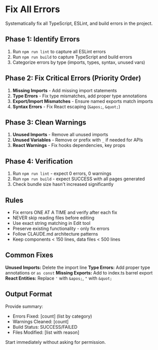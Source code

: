 # Fix All Errors

Systematically fix all TypeScript, ESLint, and build errors in the project.

## Phase 1: Identify Errors
1. Run `npm run lint` to capture all ESLint errors
2. Run `npm run build` to capture TypeScript and build errors
3. Categorize errors by type (imports, types, syntax, unused vars)

## Phase 2: Fix Critical Errors (Priority Order)
1. **Missing Imports** - Add missing import statements
2. **Type Errors** - Fix type mismatches, add proper type annotations
3. **Export/Import Mismatches** - Ensure named exports match imports
4. **Syntax Errors** - Fix React escaping (`&apos;`, `&quot;`)

## Phase 3: Clean Warnings
1. **Unused Imports** - Remove all unused imports
2. **Unused Variables** - Remove or prefix with `_` if needed for APIs
3. **React Warnings** - Fix hooks dependencies, key props

## Phase 4: Verification
1. Run `npm run lint` - expect 0 errors, 0 warnings
2. Run `npm run build` - expect SUCCESS with all pages generated
3. Check bundle size hasn't increased significantly

## Rules
- Fix errors ONE AT A TIME and verify after each fix
- NEVER skip reading files before editing
- Use exact string matching in Edit tool
- Preserve existing functionality - only fix errors
- Follow CLAUDE.md architecture patterns
- Keep components < 150 lines, data files < 500 lines

## Common Fixes
**Unused Imports:** Delete the import line
**Type Errors:** Add proper type annotations or `as const`
**Missing Exports:** Add to index.ts barrel export
**React Entities:** Replace `'` with `&apos;`, `"` with `&quot;`

## Output Format
Provide summary:
- Errors Fixed: [count] (list by category)
- Warnings Cleaned: [count]
- Build Status: SUCCESS/FAILED
- Files Modified: [list with reason]

Start immediately without asking for permission.
